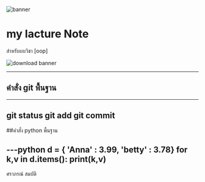 ![banner](https://github.com/saraphon/saraphon.github.io/assets/159878806/4438b179-887b-4fd9-b0d6-fbbcf797d87d)

# my lacture Note

สำหรับบบวิชา [oop]

![download banner](https://github.com/saraphon/saraphon.github.io/assets/159878806/9694551c-b9a1-469a-9331-46d55e6a3ce1)

---
## คำสั่ง git พื้นฐาน

---
git status
git add
git commit
---

##คำสั่ง python พื้นฐาน 

---python
d = { 'Anna' : 3.99, 'betty' : 3.78}
for k,v in d.items():
  print(k,v)
---

ศราภรณ์ สมบัติ
